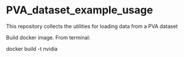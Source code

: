 # PVA_dataset_example_usage
This repository collects the utilities for loading data from a PVA dataset

Build docker image. From terminal:

docker build -t nvidia

